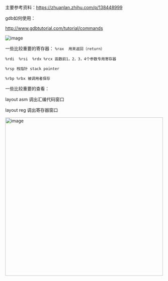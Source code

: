 主要参考资料：https://zhuanlan.zhihu.com/p/138448999


gdb如何使用：

http://www.gdbtutorial.com/tutorial/commands

![image](https://user-images.githubusercontent.com/47411365/155878460-9e4761f7-6025-456c-9b1a-9442357a1e94.png)


一些比较重要的寄存器：
```%rax  用来返回（return）```

```%rdi  %rsi  %rdx %rcx 函数前1，2，3，4个参数专用寄存器 ```

```%rsp 栈指针 stack pointer```

```%rbp %rbx 被调用者保存```

一些比较重要的查看：

layout asm 调出汇编代码窗口

layout reg 调出寄存器窗口

<img width="501" alt="image" src="https://user-images.githubusercontent.com/47411365/155882624-92d7b4f0-b9f7-4e07-9bad-26be4805cf3e.png">

